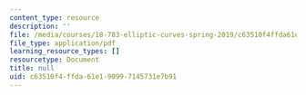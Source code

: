 ```yaml
---
content_type: resource
description: ''
file: /media/courses/18-783-elliptic-curves-spring-2019/c63510f4ffda61e190997145731e7b91_MIT18_783S19_lec17.pdf
file_type: application/pdf
learning_resource_types: []
resourcetype: Document
title: null
uid: c63510f4-ffda-61e1-9099-7145731e7b91
---
```

